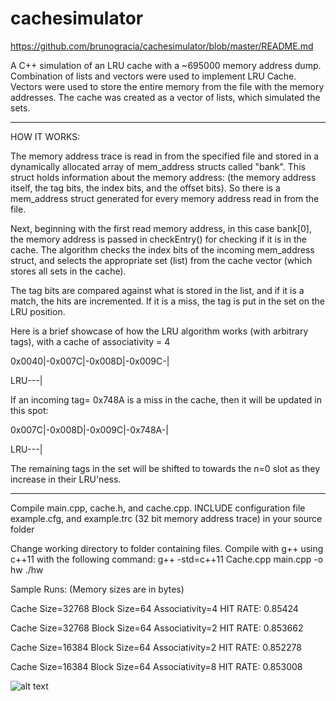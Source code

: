 # cachesimulator
https://github.com/brunogracia/cachesimulator/blob/master/README.md

A C++ simulation of an LRU cache with a ~695000 memory address dump. Combination of lists and vectors were used to implement LRU Cache. Vectors were used to store the entire memory from the file with the memory addresses. The cache was created as a vector of lists, which simulated the sets. 

--------------------------------------------------------------------------------------------------------------------------------------------

HOW IT WORKS:

The memory address trace is read in from the specified file and stored in a dynamically allocated array of mem_address structs called "bank". This struct holds information about the memory address: (the memory address itself, the tag bits, the index bits, and the offset bits). So there is a mem_address struct generated for every memory address read in from the file.

Next, beginning with the first read memory address, in this case bank[0], the memory address is passed in checkEntry() for checking if it is in the cache. The algorithm checks the index bits of the incoming mem_address struct, and selects the appropriate set (list<entry>) from the cache vector (which stores all sets in the cache). 
  
The tag bits are compared against what is stored in the list, and if it is a match, the hits are incremented. If it is a miss, the tag is put in the set on the LRU position.

Here is a brief showcase of how the LRU algorithm works (with arbitrary tags), with a cache of associativity = 4

0x0040|-0x007C|-0x008D|-0x009C-|

LRU---|

If an incoming tag= 0x748A is a miss in the cache, then it will be updated in this spot:

0x007C|-0x008D|-0x009C|-0x748A-|

LRU---|

The remaining tags in the set will be shifted to towards the n=0 slot as they increase in their LRU'ness.

--------------------------------------------------------------------------------------------------------------------------------------------

Compile main.cpp, cache.h, and cache.cpp. INCLUDE configuration file example.cfg, and example.trc (32 bit memory address trace) in your source folder

Change working directory to folder containing files. 
Compile with g++ using c++11 with the following command:
g++ -std=c++11 Cache.cpp main.cpp  -o hw
./hw 

Sample Runs: (Memory sizes are in bytes)

Cache Size=32768
Block Size=64
Associativity=4
HIT RATE: 0.85424

Cache Size=32768
Block Size=64
Associativity=2
HIT RATE: 0.853662

Cache Size=16384
Block Size=64
Associativity=2
HIT RATE: 0.852278

Cache Size=16384
Block Size=64
Associativity=8
HIT RATE: 0.853008



![alt text](https://github.com/brunogracia/cachesimulator/blob/master/Capture.PNG)
